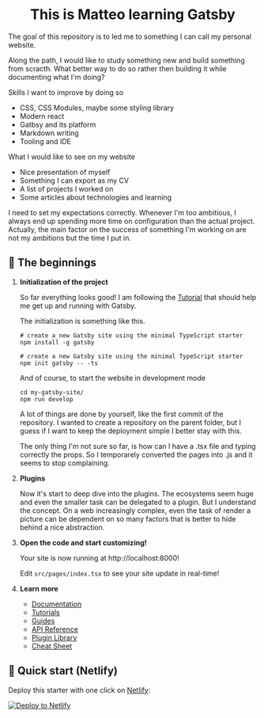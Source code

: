 <h1 align="center">
  This is Matteo learning Gatsby
</h1>

The goal of this repository is to led me to something I can call my personal website.

Along the path, I would like to study something new and build something from scracth. What better way to do so rather then building it while documenting what I'm doing?

Skills I want to improve by doing so
- CSS, CSS Modules, maybe some styling library
- Modern react
- Gatbsy and its platform
- Markdown writing
- Tooling and IDE

What I would like to see on my website
- Nice presentation of myself
- Something I can export as my CV
- A list of projects I worked on
- Some articles about technologies and learning

I need to set my expectations correctly. Whenever I'm too ambitious, I always end up spending more time on configuration than the actual project. Actually, the main factor on the success of something I'm working on are not my ambitions but the time I put in.

## 🚀 The beginnings

1.  **Initialization of the project**

    So far everything looks good! I am following the [Tutorial](https://www.gatsbyjs.com/docs/tutorial/getting-started/part-1/) that should help me get up and running with Gatsby.

    The initialization is something like this.

      ```shell
    # create a new Gatsby site using the minimal TypeScript starter
    npm install -g gatsby
    ```

    ```shell
    # create a new Gatsby site using the minimal TypeScript starter
    npm init gatsby -- -ts
    ```

    And of course, to start the website in development mode


    ```shell
    cd my-gatsby-site/
    npm run develop
    ```

    A lot of things are done by yourself, like the first commit of the repository. I wanted to create a repository on the parent folder, but I guess if I want to keep the deployment simple I better stay with this.

    The only thing I'm not sure so far, is how can I have a .tsx file and typing correctly the props. So I temporarely converted the pages into .js and it seems to stop complaining.


2.  **Plugins**

    Now it's start to deep dive into the plugins. The ecosystems seem huge and even the smaller task can be delegated to a plugin. But I understand the concept. On a web increasingly complex, even the task of render a picture can be dependent on so many factors that is better to hide behind a nice abstraction.


3.  **Open the code and start customizing!**

    Your site is now running at http://localhost:8000!

    Edit `src/pages/index.tsx` to see your site update in real-time!

4.  **Learn more**

    - [Documentation](https://www.gatsbyjs.com/docs/?utm_source=starter&utm_medium=readme&utm_campaign=minimal-starter-ts)
    - [Tutorials](https://www.gatsbyjs.com/docs/tutorial/?utm_source=starter&utm_medium=readme&utm_campaign=minimal-starter-ts)
    - [Guides](https://www.gatsbyjs.com/docs/how-to/?utm_source=starter&utm_medium=readme&utm_campaign=minimal-starter-ts)
    - [API Reference](https://www.gatsbyjs.com/docs/api-reference/?utm_source=starter&utm_medium=readme&utm_campaign=minimal-starter-ts)
    - [Plugin Library](https://www.gatsbyjs.com/plugins?utm_source=starter&utm_medium=readme&utm_campaign=minimal-starter-ts)
    - [Cheat Sheet](https://www.gatsbyjs.com/docs/cheat-sheet/?utm_source=starter&utm_medium=readme&utm_campaign=minimal-starter-ts)

## 🚀 Quick start (Netlify)

Deploy this starter with one click on [Netlify](https://app.netlify.com/signup):

[<img src="https://www.netlify.com/img/deploy/button.svg" alt="Deploy to Netlify" />](https://app.netlify.com/start/deploy?repository=https://github.com/gatsbyjs/gatsby-starter-minimal-ts)
